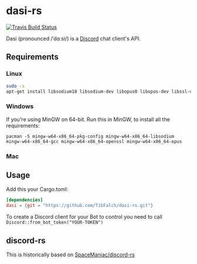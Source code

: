 # dasi-rs
[![Travis Build Status](https://img.shields.io/travis/TibFalch/dasi-rs.svg?style=flat-square)](https://travis-ci.org/TibFalch/dasi-rs)

Dasi (pronounced /ˈdɑːsi/) is a [Discord](https://discordapp.com) chat client's API.

## Requirements
### Linux
```bash
sudo -s
apt-get install libsodium18 libsodium-dev libopus0 libopus-dev libssl-dev
```
### Windows
If you're using MinGW on 64-bit. Run this in MinGW, to install all the requirements:
```
pacman -S mingw-w64-x86_64-pkg-config mingw-w64-x86_64-libsodium mingw-w64-x86_64-gcc mingw-w64-x86_64-openssl mingw-w64-x86_64-opus
```
### Mac

## Usage
Add this your Cargo.toml:
```toml
[dependencies]
dasi = {git = "https://github.com/TibFalch/dasi-rs.git"}
```

To create a Discord client for your Bot to control you need to call `Discord::from_bot_token("YOUR-TOKEN")`

## discord-rs
This is historically based on [SpaceManiac/discord-rs](https://github.com/SpaceManiac/discord-rs)
